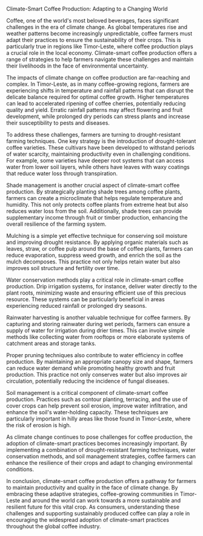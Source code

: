 Climate-Smart Coffee Production: Adapting to a Changing World

Coffee, one of the world's most beloved beverages, faces significant challenges in the era of climate change. As global temperatures rise and weather patterns become increasingly unpredictable, coffee farmers must adapt their practices to ensure the sustainability of their crops. This is particularly true in regions like Timor-Leste, where coffee production plays a crucial role in the local economy. Climate-smart coffee production offers a range of strategies to help farmers navigate these challenges and maintain their livelihoods in the face of environmental uncertainty.

The impacts of climate change on coffee production are far-reaching and complex. In Timor-Leste, as in many coffee-growing regions, farmers are experiencing shifts in temperature and rainfall patterns that can disrupt the delicate balance required for optimal coffee growth. Higher temperatures can lead to accelerated ripening of coffee cherries, potentially reducing quality and yield. Erratic rainfall patterns may affect flowering and fruit development, while prolonged dry periods can stress plants and increase their susceptibility to pests and diseases.

To address these challenges, farmers are turning to drought-resistant farming techniques. One key strategy is the introduction of drought-tolerant coffee varieties. These cultivars have been developed to withstand periods of water scarcity, maintaining productivity even in challenging conditions. For example, some varieties have deeper root systems that can access water from lower soil layers, while others have leaves with waxy coatings that reduce water loss through transpiration.

Shade management is another crucial aspect of climate-smart coffee production. By strategically planting shade trees among coffee plants, farmers can create a microclimate that helps regulate temperature and humidity. This not only protects coffee plants from extreme heat but also reduces water loss from the soil. Additionally, shade trees can provide supplementary income through fruit or timber production, enhancing the overall resilience of the farming system.

Mulching is a simple yet effective technique for conserving soil moisture and improving drought resistance. By applying organic materials such as leaves, straw, or coffee pulp around the base of coffee plants, farmers can reduce evaporation, suppress weed growth, and enrich the soil as the mulch decomposes. This practice not only helps retain water but also improves soil structure and fertility over time.

Water conservation methods play a critical role in climate-smart coffee production. Drip irrigation systems, for instance, deliver water directly to the plant roots, minimizing waste and ensuring efficient use of this precious resource. These systems can be particularly beneficial in areas experiencing reduced rainfall or prolonged dry seasons.

Rainwater harvesting is another valuable technique for coffee farmers. By capturing and storing rainwater during wet periods, farmers can ensure a supply of water for irrigation during drier times. This can involve simple methods like collecting water from rooftops or more elaborate systems of catchment areas and storage tanks.

Proper pruning techniques also contribute to water efficiency in coffee production. By maintaining an appropriate canopy size and shape, farmers can reduce water demand while promoting healthy growth and fruit production. This practice not only conserves water but also improves air circulation, potentially reducing the incidence of fungal diseases.

Soil management is a critical component of climate-smart coffee production. Practices such as contour planting, terracing, and the use of cover crops can help prevent soil erosion, improve water infiltration, and enhance the soil's water-holding capacity. These techniques are particularly important in hilly areas like those found in Timor-Leste, where the risk of erosion is high.

As climate change continues to pose challenges for coffee production, the adoption of climate-smart practices becomes increasingly important. By implementing a combination of drought-resistant farming techniques, water conservation methods, and soil management strategies, coffee farmers can enhance the resilience of their crops and adapt to changing environmental conditions.

In conclusion, climate-smart coffee production offers a pathway for farmers to maintain productivity and quality in the face of climate change. By embracing these adaptive strategies, coffee-growing communities in Timor-Leste and around the world can work towards a more sustainable and resilient future for this vital crop. As consumers, understanding these challenges and supporting sustainably produced coffee can play a role in encouraging the widespread adoption of climate-smart practices throughout the global coffee industry.